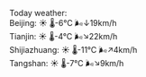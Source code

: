Today weather:  
Beijing: ☀️   🌡️-6°C 🌬️↓19km/h  
Tianjin: ☀️   🌡️-4°C 🌬️↘22km/h  
Shijiazhuang: ☀️   🌡️-11°C 🌬️↗4km/h  
Tangshan: ☀️   🌡️-7°C 🌬️↘9km/h  
